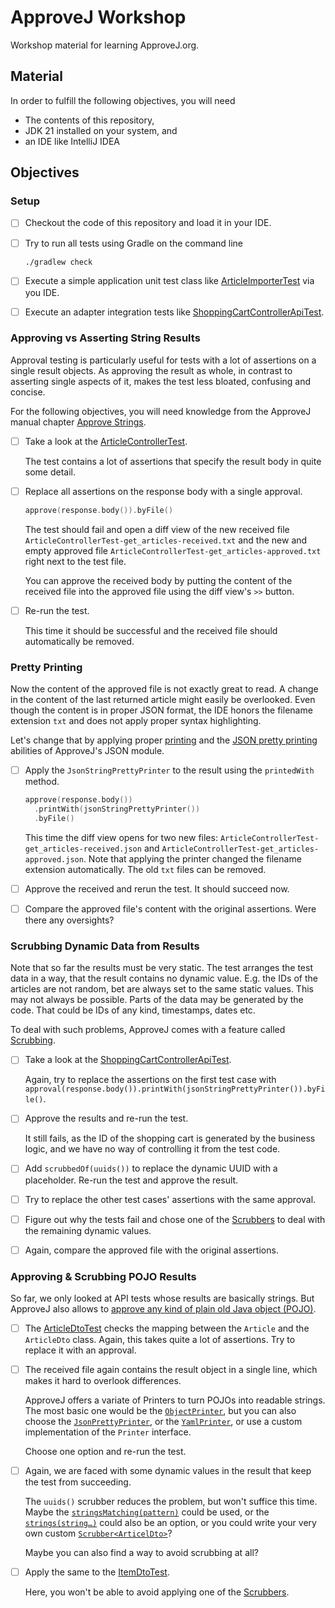 # ApproveJ Workshop

Workshop material for learning ApproveJ.org.


## Material

In order to fulfill the following objectives, you will need

- The contents of this repository,
- JDK 21 installed on your system, and
- an IDE like IntelliJ IDEA


## Objectives

### Setup

- [ ] Checkout the code of this repository and load it in your IDE.

- [ ] Try to run all tests using Gradle on the command line

  ```bash
  ./gradlew check
  ```

- [ ] Execute a simple application unit test class like [ArticleImporterTest](src/test/kotlin/org/approvej/workshop/service/application/article/ArticleImporterTest.kt) via you IDE.

- [ ] Execute an adapter integration tests like [ShoppingCartControllerApiTest](src/test/kotlin/org/approvej/workshop/service/adapters/demanding/restapi/shoppingcart/ShoppingCartControllerApiTest.kt).


### Approving vs Asserting String Results

Approval testing is particularly useful for tests with a lot of assertions on a single result objects.
As approving the result as whole, in contrast to asserting single aspects of it, makes the test less bloated, confusing and concise.

For the following objectives, you will need knowledge from the ApproveJ manual chapter [Approve Strings](https://approvej.org/#approve_strings).

- [ ] Take a look at the [ArticleControllerTest](src/test/kotlin/org/approvej/workshop/service/adapters/demanding/restapi/article/ArticleControllerTest.kt).

  The test contains a lot of assertions that specify the result body in quite some detail.

- [ ] Replace all assertions on the response body with a single approval.

  ```kotlin
  approve(response.body()).byFile()
  ```

  The test should fail and open a diff view of the new received file `ArticleControllerTest-get_articles-received.txt` and the new and empty approved file `ArticleControllerTest-get_articles-approved.txt` right next to the test file.

  You can approve the received body by putting the content of the received file into the approved file using the diff view's `>>` button.

- [ ] Re-run the test.

  This time it should be successful and the received file should automatically be removed.


### Pretty Printing

Now the content of the approved file is not exactly great to read.
A change in the content of the last returned article might easily be overlooked.
Even though the content is in proper JSON format, the IDE honors the filename extension `txt` and does not apply proper syntax highlighting.

Let's change that by applying proper [printing](https://approvej.org/#printing) and the [JSON pretty printing](https://approvej.org/#_pretty_print_json_strings) abilities of ApproveJ's JSON module.

- [ ] Apply the `JsonStringPrettyPrinter` to the result using the `printedWith` method.

  ```kotlin
  approve(response.body())
    .printWith(jsonStringPrettyPrinter())
    .byFile()
  ```

  This time the diff view opens for two new files: `ArticleControllerTest-get_articles-received.json` and `ArticleControllerTest-get_articles-approved.json`.
  Note that applying the printer changed the filename extension automatically.
  The old `txt` files can be removed.

- [ ] Approve the received and rerun the test.
  It should succeed now.

- [ ] Compare the approved file's content with the original assertions.
  Were there any oversights?


### Scrubbing Dynamic Data from Results

Note that so far the results must be very static.
The test arranges the test data in a way, that the result contains no dynamic value.
E.g. the IDs of the articles are not random, bet are always set to the same static values.
This may not always be possible.
Parts of the data may be generated by the code.
That could be IDs of any kind, timestamps, dates etc.

To deal with such problems, ApproveJ comes with a feature called [Scrubbing](https://approvej.org/#scrubbing).

- [ ] Take a look at the [ShoppingCartControllerApiTest](src/test/kotlin/org/approvej/workshop/service/adapters/demanding/restapi/shoppingcart/ShoppingCartControllerTest.kt).

  Again, try to replace the assertions on the first test case with `approval(response.body()).printWith(jsonStringPrettyPrinter()).byFile()`.

- [ ] Approve the results and re-run the test.

  It still fails, as the ID of the shopping cart is generated by the business logic, and we have no way of controlling it from the test code.

- [ ] Add `scrubbedOf(uuids())` to replace the dynamic UUID with a placeholder.
  Re-run the test and approve the result.

- [ ] Try to replace the other test cases' assertions with the same approval.

- [ ] Figure out why the tests fail and chose one of the [Scrubbers](https://approvej.org/javadoc/core/org/approvej/scrub/Scrubbers.html) to deal with the remaining dynamic values.

- [ ] Again, compare the approved file with the original assertions.


### Approving & Scrubbing POJO Results

So far, we only looked at API tests whose results are basically strings.
But ApproveJ also allows to [approve any kind of plain old Java object (POJO)](https://approvej.org/#approve_pojos).

- [ ] The [ArticleDtoTest](src/test/kotlin/org/approvej/workshop/service/adapters/demanding/restapi/article/ArticleDtoTest.kt) checks the mapping between the `Article` and the `ArticleDto` class.
  Again, this takes quite a lot of assertions.
  Try to replace it with an approval.

- [ ] The received file again contains the result object in a single line, which makes it hard to overlook differences.

  ApproveJ offers a variate of Printers to turn POJOs into readable strings.
  The most basic one would be the [`ObjectPrinter`](https://approvej.org/javadoc/core/org/approvej/print/ObjectPrinter.html), but you can also choose the [`JsonPrettyPrinter`](https://approvej.org/javadoc/json-jackson/org/approvej/json/jackson/JsonPrettyPrinter.html), or the [`YamlPrinter`](https://approvej.org/javadoc/yaml-jackson/org/approvej/yaml/jackson/YamlPrinter.html), or use a custom implementation of the `Printer` interface.

  Choose one option and re-run the test.

- [ ] Again, we are faced with some dynamic values in the result that keep the test from succeeding.

  The `uuids()` scrubber reduces the problem, but won't suffice this time.
  Maybe the [`stringsMatching(pattern)`](https://approvej.org/javadoc/core/org/approvej/scrub/Scrubbers.html#stringsMatching(java.lang.String)) could be used, or the [`strings(string…)`](https://approvej.org/javadoc/core/org/approvej/scrub/Scrubbers.html#strings(java.lang.String,java.lang.String...)) could also be an option, or you could write your very own custom [`Scrubber<ArticelDto>`](https://approvej.org/#_custom_scrubber)?

  Maybe you can also find a way to avoid scrubbing at all?

- [ ] Apply the same to the [ItemDtoTest](src/test/kotlin/org/approvej/workshop/service/adapters/demanding/restapi/shoppingcart/ItemDtoTest.kt).

  Here, you won't be able to avoid applying one of the [Scrubbers](https://approvej.org/javadoc/core/org/approvej/scrub/Scrubbers.html).
